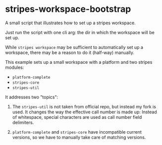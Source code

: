 stripes-workspace-bootstrap
===========================

A small script that illustrates how to set up a stripes workspace.

Just run the script with one cli arg: the dir in which the workspace will be set up.

While `stripes workspace` may be sufficient to automatically set up a workspace, there may
be a reason to do it (half-way) manually.

This example sets up a small workspace with a platform and two stripes modules:
- `platform-complete`
- `stripes-core`
- `stripes-util`

It addresses two "topics":

1. The `stripes-util` is not taken from official repo, but instead my fork is used. It changes the 
way the effective call number is made up: Instead of whitespace, special characters are used as
call number field delimiters.

2. `platform-complete` and `stripes-core` have incompatible current versions, so we have to 
manually take care of matching versions.

